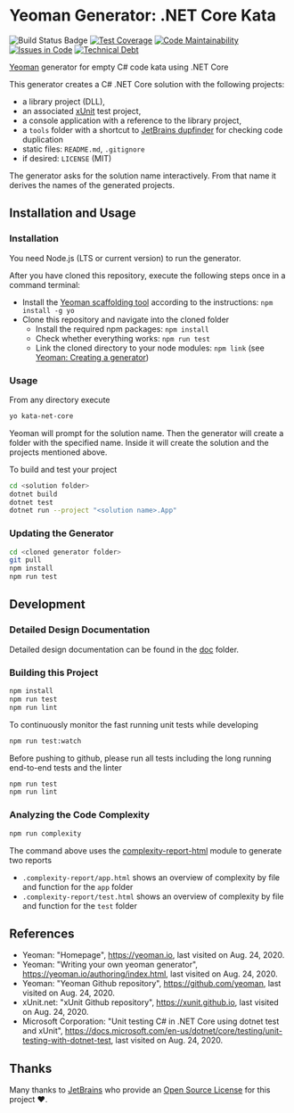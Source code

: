 # Yeoman Generator: .NET Core Kata

![Build Status Badge](https://github.com/wonderbird/generator-kata-net-core/workflows/Node.js%20CI/badge.svg)
[![Test Coverage](https://img.shields.io/codeclimate/coverage/wonderbird/generator-kata-net-core)](https://codeclimate.com/github/wonderbird/generator-kata-net-core)
[![Code Maintainability](https://img.shields.io/codeclimate/maintainability-percentage/wonderbird/generator-kata-net-core)](https://codeclimate.com/github/wonderbird/generator-kata-net-core)
[![Issues in Code](https://img.shields.io/codeclimate/issues/wonderbird/generator-kata-net-core)](https://codeclimate.com/github/wonderbird/generator-kata-net-core/issues)
[![Technical Debt](https://img.shields.io/codeclimate/tech-debt/wonderbird/generator-kata-net-core)](https://codeclimate.com/github/wonderbird/generator-kata-net-core)

[Yeoman](https://yeoman.io) generator for empty C# code kata using .NET Core

This generator creates a C# .NET Core solution with the following projects:

* a library project (DLL),
* an associated [xUnit](https://xunit.github.io) test project,
* a console application with a reference to the library project,
* a `tools` folder with a shortcut to [JetBrains dupfinder](https://www.jetbrains.com/help/resharper/dupFinder.html) for checking code duplication
* static files: `README.md`, `.gitignore`
* if desired: `LICENSE` (MIT)

The generator asks for the solution name interactively. From that name it derives the names of the generated projects.

## Installation and Usage

### Installation

You need Node.js (LTS or current version) to run the generator.

After you have cloned this repository, execute the following steps once in a command terminal:

* Install the [Yeoman scaffolding tool](https://yeoman.io/) according to the instructions: `npm install -g yo`
* Clone this repository and navigate into the cloned folder
  * Install the required npm packages: `npm install`
  * Check whether everything works: `npm run test`
  * Link the cloned directory to your node modules: `npm link` (see [Yeoman: Creating a generator](https://yeoman.io/authoring/index.html))

### Usage

From any directory execute

```sh
yo kata-net-core
```

Yeoman will prompt for the solution name. Then the generator will create a folder with the specified name. Inside it will create the solution and the projects mentioned above.

To build and test your project

```sh
cd <solution folder>
dotnet build
dotnet test
dotnet run --project "<solution name>.App"
```

### Updating the Generator

```sh
cd <cloned generator folder>
git pull
npm install
npm run test
```

## Development

### Detailed Design Documentation

Detailed design documentation can be found in the [doc](doc) folder.

### Building this Project

```sh
npm install
npm run test
npm run lint
```

To continuously monitor the fast running unit tests while developing

```sh
npm run test:watch
```

Before pushing to github, please run all tests including the long running end-to-end tests and the linter

```sh
npm run test
npm run lint
```

### Analyzing the Code Complexity

```sh
npm run complexity
```

The command above uses the [complexity-report-html](https://github.com/igneel64/complexity-report-html) module to generate two reports

* `.complexity-report/app.html` shows an overview of complexity by file and function for the `app` folder
* `.complexity-report/test.html` shows an overview of complexity by file and function for the `test` folder

## References

- Yeoman: "Homepage", https://yeoman.io, last visited on Aug. 24, 2020.
- Yeoman: "Writing your own yeoman generator", https://yeoman.io/authoring/index.html, last visited on Aug. 24, 2020.
- Yeoman: "Yeoman Github repository", https://github.com/yeoman, last visited on Aug. 24, 2020.
- xUnit.net: "xUnit Github repository", https://xunit.github.io, last visited on Aug. 24, 2020.
- Microsoft Corporation: "Unit testing C# in .NET Core using dotnet test and xUnit", https://docs.microsoft.com/en-us/dotnet/core/testing/unit-testing-with-dotnet-test, last visited on Aug. 24, 2020.

## Thanks

Many thanks to [JetBrains](https://www.jetbrains.com/?from=generator-kata-net-core) who provide an [Open Source License](https://www.jetbrains.com/community/opensource/) for this project ❤️.